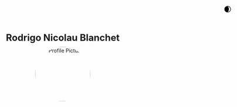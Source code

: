 <div style="text-align: center; max-width: 800px; margin: 0 auto; padding: 20px;">
  <!-- Name centered above Profile Picture -->
  <div style="display: flex; flex-direction: column; align-items: center;">
    <p style="font-weight: bold; font-size: 1.8em; margin-bottom: 10px; text-align: center;">Rodrigo Nicolau Blanchet </p>
    <img src="https://github.com/rodrigonicolau/rodrigonicolau.github.io/blob/main/profile.jpg?raw=true" alt="Profile Picture" width="150" style="border-radius: 50%; aspect-ratio: 1 / 1; object-fit: cover; margin-bottom: 20px;">
  </div>
</div>

<style>
  header {
    display: none;
  }
</style>

<style>
  footer {
    display: none;
  }
</style>


<!-- Dark Mode Toggle Button -->
<button onclick="toggleDarkMode()" id="darkModeButton" style="position: fixed; top: 10px; right: 10px; padding: 10px; border: none; background: transparent; cursor: pointer; font-size: 20px;">
  <span id="icon">🌒</span>
</button>

<style>
  /* Light Mode (default) */
  body.light-mode {
    background-color: #ffffff;
    color: #000000;
  }

  /* Dark Mode Styling */
  body.dark-mode {
    background-color: #121212;
    color: #ffffff;
  }
</style>

<script>
  // Set initial mode based on system preference
  if (window.matchMedia('(prefers-color-scheme: dark)').matches) {
    document.body.classList.add("dark-mode");
    document.getElementById("icon").textContent = "🔆";
  } else {
    document.body.classList.add("light-mode");
  }

  // Toggle function for light and dark modes
  function toggleDarkMode() {
    document.body.classList.toggle("dark-mode");
    document.body.classList.toggle("light-mode");
    const icon = document.getElementById("icon");
    icon.textContent = document.body.classList.contains("dark-mode") ? "🔆" : "🌒";
  }
</script>
